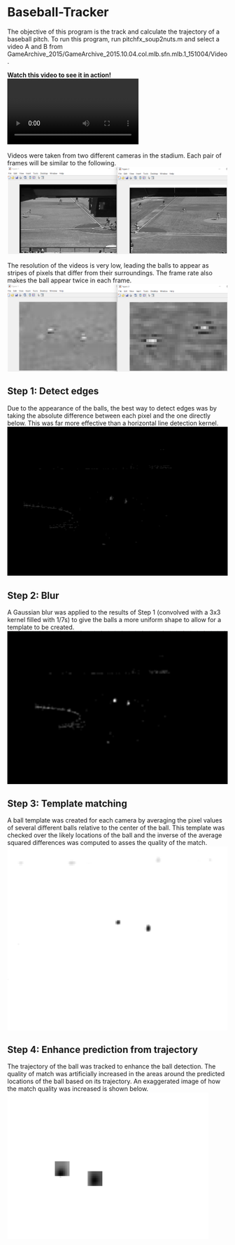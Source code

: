 # Baseball-Tracker

The objective of this program is the track and calculate the trajectory of a baseball pitch. To run this program, run pitchfx_soup2nuts.m and select a video A and B from GameArchive_2015/GameArchive_2015.10.04.col.mlb.sfn.mlb.1_151004/Video.

**Watch this video to see it in action! ![baseball_tracker](baseball_tracker.mp4)**

Videos were taken from two different cameras in the stadium. Each pair of frames will be similar to the following.
![example_frames](example_frames.png)

The resolution of the videos is very low, leading the balls to appear as stripes of pixels that differ from their surroundings. The frame rate also makes the ball appear twice in each frame.
![ball_close_up](ball_close_up.png)

## Step 1: Detect edges
Due to the appearance of the balls, the best way to detect edges was by taking the absolute difference between each pixel and the one directly below. This was far more effective than a horizontal line detection kernel.
![vertical_difference](vertical_difference.png)

## Step 2: Blur
A Gaussian blur was applied to the results of Step 1 (convolved with a 3x3 kernel filled with 1/7s) to give the balls a more uniform shape to allow for a template to be created.
![blurred](blurred.png)

## Step 3: Template matching
A ball template was created for each camera by averaging the pixel values of several different balls relative to the center of the ball. This template was checked over the likely locations of the ball and the inverse of the average squared differences was computed to asses the quality of the match.
![detections](detections.png)

## Step 4: Enhance prediction from trajectory
The trajectory of the ball was tracked to enhance the ball detection. The quality of match was artificially increased in the areas around the predicted locations of the ball based on its trajectory. An exaggerated image of how the match quality was increased is shown below.
![trajectory](trajectory.png)
